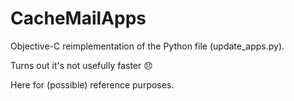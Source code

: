 # CacheMailApps #

Objective-C reimplementation of the Python file (update_apps.py).

Turns out it's not usefully faster :disappointed:

Here for (possible) reference purposes.

